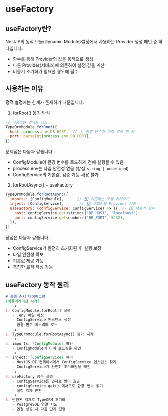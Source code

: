 # useFactory

## useFactory란?
NestJS의 동적 모듈(Dynamic Module)설정에서 사용하는 Provider 생성 패턴 중 하나입니다.
- 함수를 통해 Provider의 값을 동적으로 생성
- 다른 Provider(서비스)에 의존하여 설정 값을 계산
- 비동기 초기화가 필요한 경우에 필수

## 사용하는 이유
**정적 설정**에는 한계가 존재하기 때문입니다.

1. forRoot() 동기 방식
```js
// 사용하면 안되는 코드
TypeOrmModule.forRoot({
  host: process.env.DB_HOST,  // ⚠️ 환경 변수가 아직 로드 안 됨
  port: parseInt(process.env.DB_PORT),
})
```

문제점은 다음과 같습니다 :
- ConfigModule이 환경 변수를 로드하기 전에 실행될 수 있음
- process.env는 타입 안전성 없음 (항상 `string | undefined`)
- ConfigService의 기본값, 검증 기능 사용 불가

2. forRootAsync() + useFactory
```js
TypeOrmModule.forRootAsync({
  imports: [ConfigModule],      // 1️⃣ 의존하는 모듈 가져오기
  inject: [ConfigService],       // 2️⃣ 주입받을 Provider 지정
  useFactory: (configService: ConfigService) => ({  // 3️⃣ 팩토리 함수
    host: configService.get<string>('DB_HOST', 'localhost'),
    port: configService.get<number>('DB_PORT', 5432),
  }),
})
```

장점은 다음과 같습니다 :
- ConfigService가 완전히 초기화된 후 실행 보장
- 타입 안전성 확보
- 기본값 제공 가능
- 복잡한 로직 작성 가능

## useFactory 동작 원리
```markdown
# 실행 순서 다이어그램
[애플리케이션 시작]
    ↓
1. ConfigModule.forRoot() 실행
   - .env 파일 파싱
   - ConfigService 인스턴스 생성
   - 환경 변수 메모리에 로드
    ↓
2. TypeOrmModule.forRootAsync() 평가 시작
    ↓
3. imports: [ConfigModule] 확인
   - ConfigModule이 이미 로드됨을 확인
    ↓
4. inject: [ConfigService] 처리
   - NestJS DI 컨테이너에서 ConfigService 인스턴스 찾기
   - ConfigService가 완전히 초기화됨을 확인
    ↓
5. useFactory 함수 실행
   - ConfigService를 인자로 받아 호출
   - configService.get() 메서드로 환경 변수 읽기
   - 설정 객체 반환
    ↓
6. 반환된 객체로 TypeORM 초기화
   - PostgreSQL 연결 시도
   - 연결 성공 시 다음 단계 진행
```